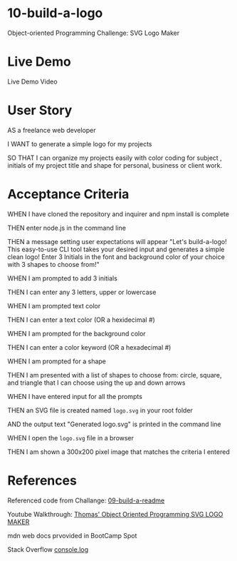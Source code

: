 # 10-build-a-logo
Object-oriented Programming Challenge: SVG Logo Maker

# Live Demo 

Live Demo Video

# User Story

AS a freelance web developer

I WANT to generate a simple logo for my projects

SO THAT I can organize my projects easily with color coding for subject , initials of my project title and shape for personal, business or client work.

# Acceptance Criteria

WHEN I have cloned the repository and inquirer and npm install is complete

THEN enter node.js in the command line

THEN a message setting user expectations will appear "Let's build-a-logo! This easy-to-use CLI tool takes your desired input and generates a simple clean logo! Enter 3 Initials in the font and background color of your choice with 3 shapes to choose from!" 

WHEN I am prompted to add 3 initials

THEN I can enter any 3 letters, upper or lowercase

WHEN I am prompted text color 

THEN I can enter a text color (OR a hexidecimal #)

WHEN I am prompted for the background color

THEN I can enter a color keyword (OR a hexadecimal #)

WHEN I am prompted for a shape 

THEN I am presented with a list of shapes to choose from: circle, square, 
and triangle that I can choose using the  up and down arrows

WHEN I have entered input for all the prompts

THEN an SVG file is created named `logo.svg` in your root folder

AND the output text "Generated logo.svg" is printed in the command line

WHEN I open the `logo.svg` file in a browser

THEN I am shown a 300x200 pixel image that matches the criteria I entered

# References

Referenced code from Challange: [09-build-a-readme](https://github.com/SamGreenwood84/09-build-a-readme.git) 

Youtube Walkthrough: [Thomas' Object Oriented Programming SVG LOGO MAKER](https://www.youtube.com/watch?v=GJYMcLus3v0)

mdn web docs prvovided in BootCamp Spot

Stack Overflow [console.log](https://stackoverflow.com/questions/49660349/how-to-create-line-breaks-in-console-log-in-node-js) 



